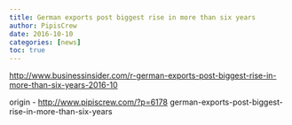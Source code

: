 ```yaml
---
title: German exports post biggest rise in more than six years
author: PipisCrew
date: 2016-10-10
categories: [news]
toc: true
---
```


http://www.businessinsider.com/r-german-exports-post-biggest-rise-in-more-than-six-years-2016-10

origin - http://www.pipiscrew.com/?p=6178 german-exports-post-biggest-rise-in-more-than-six-years